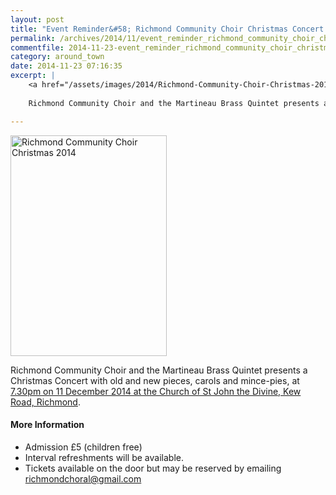 ```yaml
---
layout: post
title: "Event Reminder&#58; Richmond Community Choir Christmas Concert - 11 December 2014"
permalink: /archives/2014/11/event_reminder_richmond_community_choir_christmas_2.html
commentfile: 2014-11-23-event_reminder_richmond_community_choir_christmas_2
category: around_town
date: 2014-11-23 07:16:35
excerpt: |
    <a href="/assets/images/2014/Richmond-Community-Choir-Christmas-2014.jpg" title="See larger version of - Richmond Community Choir Christmas 2014"><img src="/assets/images/2014/Richmond-Community-Choir-Christmas-2014_thumb.jpg" width="150" height="212" alt="Richmond Community Choir Christmas 2014" class="photo right" /></a>
    
    Richmond Community Choir and the Martineau Brass Quintet presents a Christmas Concert with old and new pieces, carols and mince-pies, at <a href="https://stmargarets.london/event/concert/200705144756.">7.30pm on 11 December 2014 at the Church of St John the Divine, Kew Road, Richmond</a>

---
```


<a href="/assets/images/2014/Richmond-Community-Choir-Christmas-2014.jpg" title="See larger version of - Richmond Community Choir Christmas 2014"><img src="/assets/images/2014/Richmond-Community-Choir-Christmas-2014_thumb.jpg" width="250" height="353" alt="Richmond Community Choir Christmas 2014" class="photo right" /></a>

Richmond Community Choir and the Martineau Brass Quintet presents a Christmas Concert with old and new pieces, carols and mince-pies, at [7.30pm on 11 December 2014 at the Church of St John the Divine, Kew Road, Richmond](/event/concert/200705144756).

#### More Information

-   Admission £5 (children free)
-   Interval refreshments will be available.
-   Tickets available on the door but may be reserved by emailing <richmondchoral@gmail.com>
